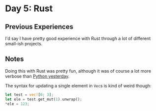 # Day 5: Rust

## Previous Experiences

I'd say I have pretty good experience with Rust through a lot of different small-ish projects.

## Notes

Doing this with Rust was pretty fun, although it was of course a lot more verbose than [Python yesterday](../04-python).

The syntax for updating a single element in `Vec`s is kind of weird though:

```rust
let test = vec![0; 3];
let ele = test.get_mut(1).unwrap();
*ele = 123;
```
